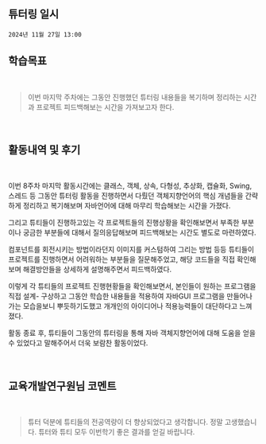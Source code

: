 ## 튜터링 일시

`2024년 11월 27일 13:00`


## 학습목표

<br>

> 이번 마지막 주차에는 그동안 진행했던 튜터링 내용들을 복기하며 정리하는 시간과 프로젝트 피드백해보는 시간을 가져보고자 한다.  

 <br>

## 활동내역 및 후기  

<br>

이번 8주차 마지막 활동시간에는 클래스, 객체, 상속, 다형성, 추상화, 캡슐화, Swing, 스레드 등 그동안 튜터링 활동을 진행하면서 다뤘던 객체지향언어의 핵심 개념들을 간략하게 정리하고 복기해보며 자바언어에 대해 마무리 학습해보는 시간을 가졌다.  

그리고 튜티들이 진행하고있는 각 프로젝트들의 진행상황을 확인해보면서 부족한 부분이나 궁금한 부분들에 대해서 질의응답해보며 피드백해보는 시간도 별도로 마련하였다.   

컴포넌트를 회전시키는 방법이라던지 이미지를 커스텀하여 그리는 방법 등등 튜티들이 프로젝트를 진행하면서 어려워하는 부분들을 질문해주었고, 해당 코드들을 직접 확인해보며 해결방안들을 상세하게 설명해주면서 피드백하였다.   

이렇게 각 튜티들의 프로젝트 진행현황들을 확인해보면서, 본인들이 원하는 프로그램을 직접 설계- 구상하고 그동안 학습한 내용들을 적용하여 자바GUI 프로그램을 만들어나가는 모습을보니 뿌듯하기도했고 개개인의 아이디어나 적용능력들이 대단하다고 느껴졌다.  

활동 종료 후, 튜티들이 그동안의 튜터링을 통해  자바 객체지향언어에 대해 도움을 얻을 수 있었다고 말해주어서 더욱 보람찬 활동이었다.    
 

 <br>

## 교육개발연구원님 코멘트  

<br>

> 튜터 덕분에 튜티들의 전공역량이 더 향상되었다고 생각합니다. 정말 고생했습니다. 튜터와 튜티 모두 이번학기 좋은 결과를 얻길 바랍니다.     

<br>
